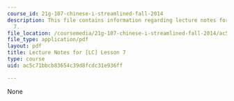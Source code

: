 ```yaml
---
course_id: 21g-107-chinese-i-streamlined-fall-2014
description: This file contains information regarding lecture notes for [LC] lesson
  7.
file_location: /coursemedia/21g-107-chinese-i-streamlined-fall-2014/ac5c71bbcb83654c39d8fcdc31e936ff_MIT21G_107F14_Chars7.pdf
file_type: application/pdf
layout: pdf
title: Lecture Notes for [LC] Lesson 7
type: course
uid: ac5c71bbcb83654c39d8fcdc31e936ff

---
```

None